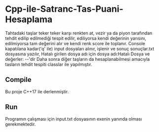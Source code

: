 # Cpp-ile-Satranc-Tas-Puani-Hesaplama
Tahtadaki taşlar teker teker karşı renkten at, vezir ya da piyon tarafından tehdit edilip edilmediği tespit edilir,
ediliyorsa kendi değerinin yarısını, edilmiyorsa tam değerini alır ve kendi renk score ile toplanır.
Console kapatılana kadar('q' ile) input dosyaları alınır, işlenir ve sonuç sonuçlar.txt dosyasına yazılır,
Hatalı girilen dosya adı için dosya adı:Hatalı Dosya ve değerler: --'dir
Daha sonra diğer taşların da hesaplanabilmesi amacıyla tasların tehdit tespiti classlar ile yapılmıştır.

## Compile
Bu proje C++17 ile derlenmiştir.

## Run
Programın çalışması için input.txt dosyasının exenin yanında olması gerekmektedir.
